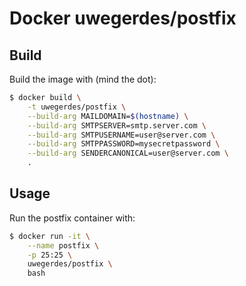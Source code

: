 # Docker uwegerdes/postfix

## Build

Build the image with (mind the dot):

```bash
$ docker build \
	-t uwegerdes/postfix \
	--build-arg MAILDOMAIN=$(hostname) \
	--build-arg SMTPSERVER=smtp.server.com \
	--build-arg SMTPUSERNAME=user@server.com \
	--build-arg SMTPPASSWORD=mysecretpassword \
	--build-arg SENDERCANONICAL=user@server.com \
	.
```

## Usage

Run the postfix container with:

```bash
$ docker run -it \
	--name postfix \
	-p 25:25 \
	uwegerdes/postfix \
	bash
```
